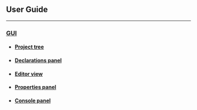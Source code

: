 ## User Guide
---

<!-- For full documentation visit [cpn-io](https://github.com/cpn-io/cpn-js). -->


### [GUI](gui.md)
* #### [Project tree](project_tree.md)
* #### [Declarations panel](declarations_panel.md)
* #### [Editor view](editor_view.md)
* #### [Properties panel](properties_panel.md)
* #### [Console panel](console_panel.md) 

